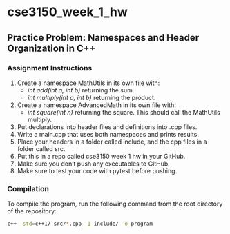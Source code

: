 # cse3150_week_1_hw

## Practice Problem: Namespaces and Header Organization in C++

### Assignment Instructions
1. Create a namespace MathUtils in its own file with:
    - *int add(int a, int b)* returning the sum.
    - *int multiply(int a, int b)* returning the product.
2. Create a namespace AdvancedMath in its own file with:
    - *int square(int n)* returning the square. This should call the MathUtils multiply.
3. Put declarations into header files and definitions into .cpp files.
4. Write a main.cpp that uses both namespaces and prints results.
5. Place your headers in a folder called include, and the cpp files in a folder called src.
6. Put this in a repo called cse3150 week 1 hw in your GitHub.
7. Make sure you don’t push any executables to GitHub.
8. Make sure to test your code with pytest before pushing.

### Compilation
To compile the program, run the following command from the root directory of the repository:
```bash
c++ -std=c++17 src/*.cpp -I include/ -o program
